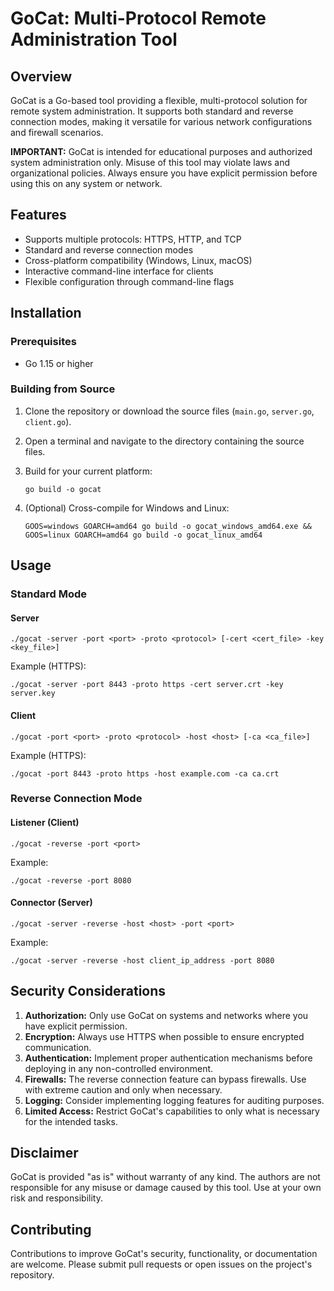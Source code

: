 # GoCat: Multi-Protocol Remote Administration Tool

## Overview

GoCat is a Go-based tool providing a flexible, multi-protocol solution for remote system administration. It supports both standard and reverse connection modes, making it versatile for various network configurations and firewall scenarios.

**IMPORTANT:** GoCat is intended for educational purposes and authorized system administration only. Misuse of this tool may violate laws and organizational policies. Always ensure you have explicit permission before using this on any system or network.

## Features

- Supports multiple protocols: HTTPS, HTTP, and TCP
- Standard and reverse connection modes
- Cross-platform compatibility (Windows, Linux, macOS)
- Interactive command-line interface for clients
- Flexible configuration through command-line flags

## Installation

### Prerequisites

- Go 1.15 or higher

### Building from Source

1. Clone the repository or download the source files (`main.go`, `server.go`, `client.go`).

2. Open a terminal and navigate to the directory containing the source files.

3. Build for your current platform:
   ```
   go build -o gocat
   ```

4. (Optional) Cross-compile for Windows and Linux:
   ```
   GOOS=windows GOARCH=amd64 go build -o gocat_windows_amd64.exe && GOOS=linux GOARCH=amd64 go build -o gocat_linux_amd64
   ```

## Usage

### Standard Mode

#### Server

```
./gocat -server -port <port> -proto <protocol> [-cert <cert_file> -key <key_file>]
```

Example (HTTPS):
```
./gocat -server -port 8443 -proto https -cert server.crt -key server.key
```

#### Client

```
./gocat -port <port> -proto <protocol> -host <host> [-ca <ca_file>]
```

Example (HTTPS):
```
./gocat -port 8443 -proto https -host example.com -ca ca.crt
```

### Reverse Connection Mode

#### Listener (Client)

```
./gocat -reverse -port <port>
```

Example:
```
./gocat -reverse -port 8080
```

#### Connector (Server)

```
./gocat -server -reverse -host <host> -port <port>
```

Example:
```
./gocat -server -reverse -host client_ip_address -port 8080
```

## Security Considerations

1. **Authorization:** Only use GoCat on systems and networks where you have explicit permission.
2. **Encryption:** Always use HTTPS when possible to ensure encrypted communication.
3. **Authentication:** Implement proper authentication mechanisms before deploying in any non-controlled environment.
4. **Firewalls:** The reverse connection feature can bypass firewalls. Use with extreme caution and only when necessary.
5. **Logging:** Consider implementing logging features for auditing purposes.
6. **Limited Access:** Restrict GoCat's capabilities to only what is necessary for the intended tasks.

## Disclaimer

GoCat is provided "as is" without warranty of any kind. The authors are not responsible for any misuse or damage caused by this tool. Use at your own risk and responsibility.

## Contributing

Contributions to improve GoCat's security, functionality, or documentation are welcome. Please submit pull requests or open issues on the project's repository.
